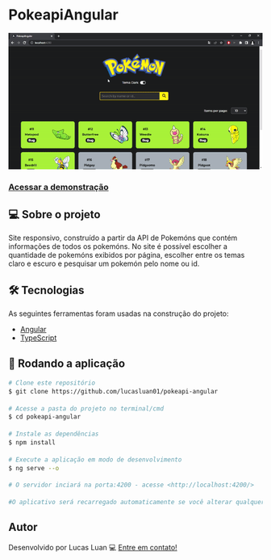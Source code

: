 # PokeapiAngular

![Apresentação](./page_gif.gif)

### [Acessar a demonstração](https://pokeapi-angular-lucasluan01.vercel.app/)

## 💻 Sobre o projeto

Site responsivo, construído a partir da API de Pokemóns que contém informações de todos os pokemóns. No site é possível escolher a quantidade de pokemóns exibidos por página, escolher entre os temas claro e escuro e pesquisar um pokemón pelo nome ou id.

## 🛠 Tecnologias

As seguintes ferramentas foram usadas na construção do projeto:

- [Angular](https://angular.io/)
- [TypeScript](https://www.typescriptlang.org/)

## 🧭 Rodando a aplicação

```bash
# Clone este repositório
$ git clone https://github.com/lucasluan01/pokeapi-angular

# Acesse a pasta do projeto no terminal/cmd
$ cd pokeapi-angular

# Instale as dependências
$ npm install

# Execute a aplicação em modo de desenvolvimento
$ ng serve --o

# O servidor inciará na porta:4200 - acesse <http://localhost:4200/>

#O aplicativo será recarregado automaticamente se você alterar qualquer um dos arquivos de origem.
```

## Autor

Desenvolvido por Lucas Luan 💻 [Entre em contato!](https://www.linkedin.com/in/lucas-luan-dos-santos/)
